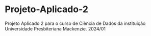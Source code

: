 # Projeto-Aplicado-2
Projeto Aplicado 2 para o curso de Ciência de Dados da instituição Universidade Presbiteriana Mackenzie. 2024/01
